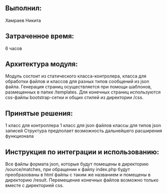 ## Выполнил: 
Хамраев Никита
## Затраченное время:
6 часов
## Архитектура модуля:
Модуль состоит из статического класса-контролера, класса для обработки файлов и классов для разных типов сообщений из json файла.
Генерация страниц осуществляется при помощи шаблонов, размещенных в папке /templates. Для конечных страниц используются css-файлы bootstrap-сетки и общих стилей из директории /css.

## Принятые решения:
1 класс для контроллера
1 класс для json файлов
классы для типов json записей
Структура предполает возможность дальнейшего расширения функционала

## Инструкция по интеграции и использованию:
Все файлы формата json, которые будут помещены в директорию /source/matches, при обращении к файлу index.php будут преобразованы в html файлы с таким же названием и помещены в директорию /result. Перемещение конечных файлов возможно только вместе с директорией css.


